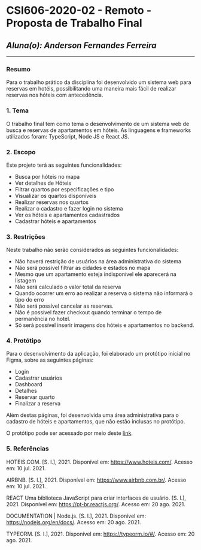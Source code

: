 # **CSI606-2020-02 - Remoto - Proposta de Trabalho Final**
## *Aluna(o): Anderson Fernandes Ferreira*

--------------

<!-- Descrever um resumo sobre o trabalho. -->

### Resumo

Para o trabalho prático da disciplina foi desenvolvido um sistema web para reservas em hotéis, possibilitando uma maneira mais fácil de realizar reservas nos hóteis com antecedência.

<!-- Apresentar o tema. -->
### 1. Tema

  O trabalho final tem como tema o desenvolvimento de um sistema web de busca e reservas de apartamentos em hóteis.
  As linguagens e frameworks utilizados foram: TypeScript, Node JS e React JS.

<!-- Descrever e limitar o escopo da aplicação. -->
### 2. Escopo

  Este projeto terá as seguintes funcionalidades:
  
  - Busca por hóteis no mapa
  - Ver detalhes de Hóteis
  - Filtrar quartos por especificações e tipo
  - Visualizar os quartos disponíveis
  - Realizar reservas nos quartos
  - Realizar o cadastro e fazer login no sistema
   - Ver os hóteis e apartamentos cadastrados
  - Cadastrar hóteis e apartamentos
 
<!-- Apresentar restrições de funcionalidades e de escopo. -->
### 3. Restrições

  Neste trabalho não serão considerados as seguintes funcionalidades:
  - Não haverá restrição de usuários na área administrativa do sistema
  - Não será possível filtrar as cidades e estados no mapa
  - Mesmo que um apartamento esteja indisponível ele aparecerá na listagem
  - Não será calculado o valor total da reserva
  - Quando ocorrer um erro ao realizar a reserva o sistema não informará o tipo do erro
  - Não será possível cancelar as reservas.
  - Não é possível fazer checkout quando terminar o tempo de permanência no hotel.
  - Só será possível inserir imagens dos hóteis e apartamentos no backend.


<!-- Construir alguns protótipos para a aplicação, disponibilizá-los no Github e descrever o que foi considerado. //-->
### 4. Protótipo

 Para o desenvolvimento da aplicação, foi elaborado um protótipo inicial no Figma, sobre as seguintes páginas:
 - Login
 - Cadastrar usuários
 - Dashboard
 - Detalhes
 - Reservar quarto
 - Finalizar a reserva

 Além destas páginas, foi desenvolvida uma área administrativa para o cadastro de hóteis e apartamentos, que não estão inclusas no protótipo.

 O protótipo pode ser acessado por meio deste [link](https://www.figma.com/proto/aj6QMHhKuQ52HyhQmrAJZ5/TP-Web_HotelLand?node-id=142%3A4&scaling=min-zoom&page-id=4%3A2&starting-point-node-id=142%3A4&show-proto-sidebar=1).


### 5. Referências

HOTEIS.COM. [S. l.], 2021. Disponível em: https://www.hoteis.com/. Acesso em: 10 jul. 2021.

AIRBNB. [S. l.], 2021. Disponível em: https://www.airbnb.com.br/. Acesso em: 10 jul. 2021.

 REACT Uma biblioteca JavaScript para criar interfaces de usuário. [S. l.], 2021. Disponível em: https://pt-br.reactjs.org/. Acesso em: 20 ago. 2021.

 DOCUMENTATION | Node.js. [S. l.], 2021. Disponível em: https://nodejs.org/en/docs/. Acesso em: 20 ago. 2021.

 TYPEORM. [S. l.], 2021. Disponível em: https://typeorm.io/#/. Acesso em: 20 ago. 2021.




